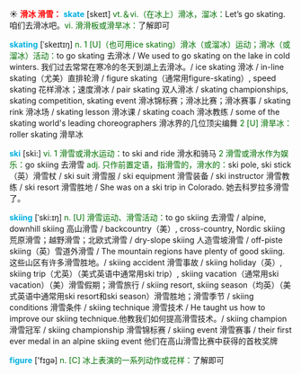 ☀ <font color="red">**滑冰 滑雪：**</font>
<font color="sky blue">**skate**</font> [skeɪt] 
<font color="rgb(227, 108, 9)">vt.＆vi.（在冰上）滑冰，溜冰：</font>Let’s go skating. 咱们去滑冰吧。<font color="rgb(227, 108, 9)">vi. 滑滑板或滑旱冰：</font>了解即可
           
<font color="sky blue">**skating**</font> [ˈskeɪtɪŋ]
<font color="rgb(227, 108, 9)">n. 1 [U]（也可用ice skating）滑冰（或溜冰）运动；滑冰（或溜冰）活动：</font>to go skating 去滑冰 / We used to go skating on the lake in cold winters. 我们过去常常在寒冷的冬天到湖上去滑冰。/ ice skating 滑冰 / in-line skating（尤美）直排轮滑 / figure skating（通常用figure-skating）, speed skating 花样滑冰；速度滑冰 / pair skating 双人滑冰 / skating championships, skating competition, skating event 滑冰锦标赛；滑冰比赛；滑冰赛事 / skating rink 滑冰场 / skating lesson 滑冰课 / skating coach 滑冰教练 / some of the skating world's leading choreographers 滑冰界的几位顶尖编舞 <font color="rgb(227, 108, 9)">2 [U] 滑旱冰：</font>roller skating 滑旱冰

<font color="sky blue">**ski**</font> [ski:] 
<font color="rgb(227, 108, 9)">vi. 1 滑雪或滑水运动：</font>to ski and ride 滑水和骑马 <font color="rgb(227, 108, 9)">2 滑雪或滑水作为娱乐：</font>go skiing 去滑雪 <font color="rgb(227, 108, 9)">adj. 只作前置定语，指滑雪的，滑水的：</font>ski pole, ski stick（英）滑雪杖 / ski suit 滑雪服 / ski equipment 滑雪装备 / ski instructor 滑雪教练 / ski resort 滑雪胜地 / She was on a ski trip in Colorado. 她去科罗拉多滑雪了。
           
<font color="sky blue">**skiing**</font> [ˈski:ɪŋ]
<font color="rgb(227, 108, 9)">n. [U] 滑雪运动、滑雪活动：</font>to go skiing 去滑雪 / alpine, downhill skiing 高山滑雪 / backcountry（美）, cross-country, Nordic skiing 荒原滑雪；越野滑雪；北欧式滑雪 / dry-slope skiing 人造雪坡滑雪 / off-piste skiing（英）雪道外滑雪 / The mountain regions have plenty of good skiing. 这些山区有许多滑雪胜地。/ skiing accident 滑雪事故 / skiing holiday（英）, skiing trip（尤英）（美式英语中通常用ski trip）, skiing vacation（通常用ski vacation）（美）滑雪假期；滑雪旅行 / skiing resort, skiing season（均英）（美式英语中通常用ski resort和ski season）滑雪胜地；滑雪季节 / skiing conditions 滑雪条件 / skiing technique 滑雪技术 / He taught us how to improve our skiing technique.他教我们如何提高滑雪技术。/ skiing champion 滑雪冠军 / skiing championship 滑雪锦标赛 / skiing event 滑雪赛事 / their first ever medal in an alpine skiing event 他们在高山滑雪比赛中获得的首枚奖牌

<font color="sky blue">**figure**</font> ['fɪɡə] 
<font color="rgb(227, 108, 9)">n. [C] 冰上表演的一系列动作或花样：</font>了解即可


